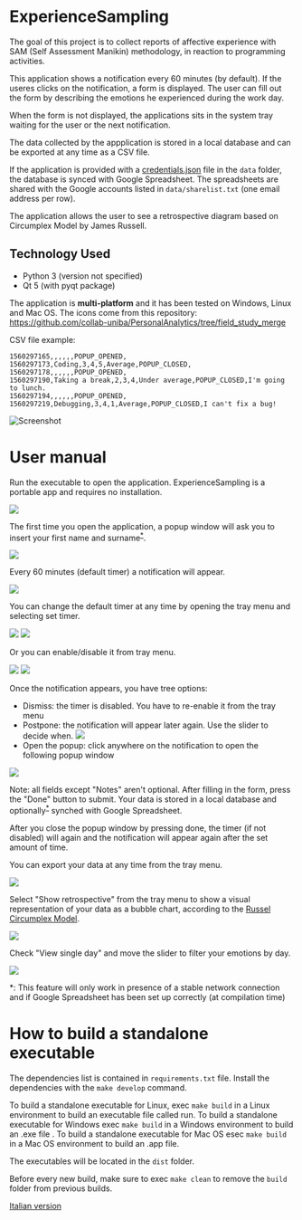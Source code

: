 # ExperienceSampling

The goal of this project is to collect reports of affective experience with SAM (Self Assessment Manikin) methodology, in reaction to programming activities.

This application shows a notification every 60 minutes (by default). If the useres clicks on the notification, a form is displayed. The user can fill out the form by describing the emotions he experienced during the work day.

When the form is not displayed, the applications sits in the system tray waiting for the user or the next notification.

The data collected by the appplication is stored in a local database and can be exported at any time as a CSV file.

If the application is provided with a [credentials.json](https://gspread.readthedocs.io/en/latest/oauth2.html) file in the `data` folder, the database is synced with Google Spreadsheet. The spreadsheets are shared with the Google accounts listed in `data/sharelist.txt` (one email address per row).

The application allows the user to see a retrospective diagram based on Circumplex Model by James Russell. 

## Technology Used

- Python 3 (version not specified)
- Qt 5 (with pyqt package)

The application is **multi-platform** and it has been tested on Windows, Linux and Mac OS.
The icons come from this repository: https://github.com/collab-uniba/PersonalAnalytics/tree/field_study_merge

CSV file example:
```
1560297165,,,,,,POPUP_OPENED,
1560297173,Coding,3,4,5,Average,POPUP_CLOSED,
1560297178,,,,,,POPUP_OPENED,
1560297190,Taking a break,2,3,4,Under average,POPUP_CLOSED,I'm going to lunch.
1560297194,,,,,,POPUP_OPENED,
1560297219,Debugging,3,4,1,Average,POPUP_CLOSED,I can't fix a bug!
```

![Screenshot](screenshots/screenshot.png)

# User manual

Run the executable to open the application. ExperienceSampling is a portable app and requires no installation.

![](screenshots/icon.png)

The first time you open the application, a popup window will ask you to insert your first name and surname<sup>[*](#sync)</sup>.

![](screenshots/name.png)

Every 60 minutes (default timer) a notification will appear.

![](screenshots/notification.png)

You can change the default timer at any time by opening the tray menu and selecting set timer.

![](screenshots/timer_tray.png)
![](screenshots/timer_set.png)

Or you can enable/disable it from tray menu.

![](screenshots/timer_enable.png)
![](screenshots/timer_disable.png)

Once the notification appears, you have tree options:
 - Dismiss: the timer is disabled. You have to re-enable it from the tray menu
 - Postpone: the notification will appear later again. Use the slider to decide when.
![](screenshots/postpone.png)
 - Open the popup: click anywhere on the notification to open the following popup window

![](screenshots/popup.png)

Note: all fields except "Notes" aren't optional. After filling in the form, press the "Done" button to submit. Your data is stored in a local database and optionally<sup>[*](#sync)</sup> synched with Google Spreadsheet.

After you close the popup window by pressing done, the timer (if not disabled) will again and the notification will appear again after the set amount of time.

You can export your data at any time from the tray menu.

![](screenshots/export.png)

Select "Show retrospective" from the tray menu to show a visual representation of your data as a bubble chart, according to the [Russel Circumplex Model](https://s3.amazonaws.com/academia.edu.documents/38425675/Russell1980.pdf?response-content-disposition=inline%3B%20filename%3DRussell1980.pdf&X-Amz-Algorithm=AWS4-HMAC-SHA256&X-Amz-Credential=AKIAIWOWYYGZ2Y53UL3A%2F20190626%2Fus-east-1%2Fs3%2Faws4_request&X-Amz-Date=20190626T124820Z&X-Amz-Expires=3600&X-Amz-SignedHeaders=host&X-Amz-Signature=1213c8343f13b65494a57cc0cc31a3ec75d3332f1358e9c102ced93e032e3850).

![](screenshots/retrospective_all.png)

Check "View single day" and move the slider to filter your emotions by day.

![](screenshots/retrospective_day.png)

<a name="sync">*</a>: This feature will only work in presence of a stable network connection and if Google Spreadsheet has been set up correctly (at compilation time)

# How to build a standalone executable

The dependencies list is contained in `requirements.txt` file. Install the dependencies with the `make develop` command.

To build a standalone executable for Linux, exec `make build` in a Linux environment to build an executable file called run.
To build a standalone executable for Windows exec `make build` in a Windows environment to build an .exe file .
To build a standalone executable for Mac OS esec `make build` in a Mac OS environment to build an .app file.

The executables will be located in the `dist` folder.

Before every new build, make sure to exec `make clean` to remove the `build` folder from previous builds.

[Italian version](https://github.com/h3r0n/ExperienceSampling/blob/master/README_IT.md)